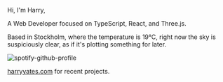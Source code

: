 Hi, I'm Harry,

A Web Developer focused on TypeScript, React, and Three.js.

<!-- WEATHER_START -->
Based in Stockholm, where the temperature is 19°C, right now the sky is suspiciously clear, as if it's plotting something for later.
<!-- WEATHER_END -->

<p align="left">
  <a>
    <img src="https://spotify-github-profile.kittinanx.com/api/view?uid=bigbello&cover_image=true&theme=natemoo-re&show_offline=true&background_color=121212&interchange=false&bar_color=53b14f&bar_color_cover=false" alt="spotify-github-profile">
  </a>
</p>

[harryyates.com](https://harryyates.com) for recent projects.
